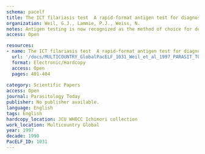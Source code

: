 ```yaml
---
schema: pacelf
title: The ICT filariasis test  A rapid-format antigen test for diagnosis of bancroftian filariasis
organization: Weil, G.J., Lammie, P.J., Weiss, N.
notes: Antigen testing is now recognized as the method of choice for detection of Wuchereria bancrofti infections. Unlike tests that detect microfilariae, antigen tests can be performed with blood collected during the day or night. However, existing enzyme-linked immunosorbent assay (ELISA) tests for filarial antigenemia are difficult to perform in the field, and this has limited their use in endemic countries. In this article, Gary Weil, Patrick Lammie and Niggi Weiss review their experience with a new rapid-format filarial antigen test. They found that the ICT card test was very easy to perform and that it was comparable with ELISA for the detection of filarial antigen in sera from people with microfilaremia. The introduction now of an antigen test suitable for use in the field is especially timely, in that it may facilitate implementation of new strategies proposed by the World Health Organization for control and elimination of lymphatic filariasis.
access: Open

resources:
- name: The ICT filariasis test  A rapid-format antigen test for diagnosis of bancroftian filariasis
  url: '/docs/MULTICOUNTRY_GlobalPacELF_1031_Weil_et_al_1997_PARASIT_TODAY_ICT_test_1-s2.0-S0169475897011307-main.pdf'
  format: Electronic/Hardcopy
  access: Open
  pages: 401-404
 
category: Scientific Papers
access: Open
journal: Parasitology Today
publisher: No publisher available. 
language: English 
tags: English 
hardcopy_location: JCU WHOCC Ichimori collection
work_location: Multicountry Global
year: 1997
decade: 1990
PacELF_ID: 1031
---
```

